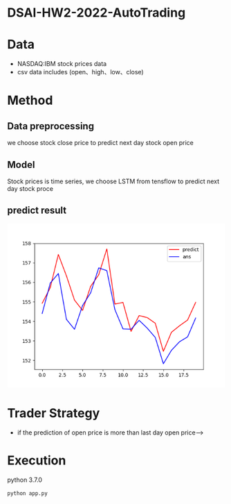 # DSAI-HW2-2022-AutoTrading

# Data
* NASDAQ:IBM stock prices data
* csv data includes (open、high、low、close)
# Method
## Data preprocessing
we choose stock close price  to predict next day stock open price
## Model
Stock prices is time series, we choose LSTM from tensflow to predict next day stock proce
## predict result
![](./result.png)
# Trader Strategy
* if the prediction of open price is more than last day open price-->
# Execution
python 3.7.0
```
python app.py
```
